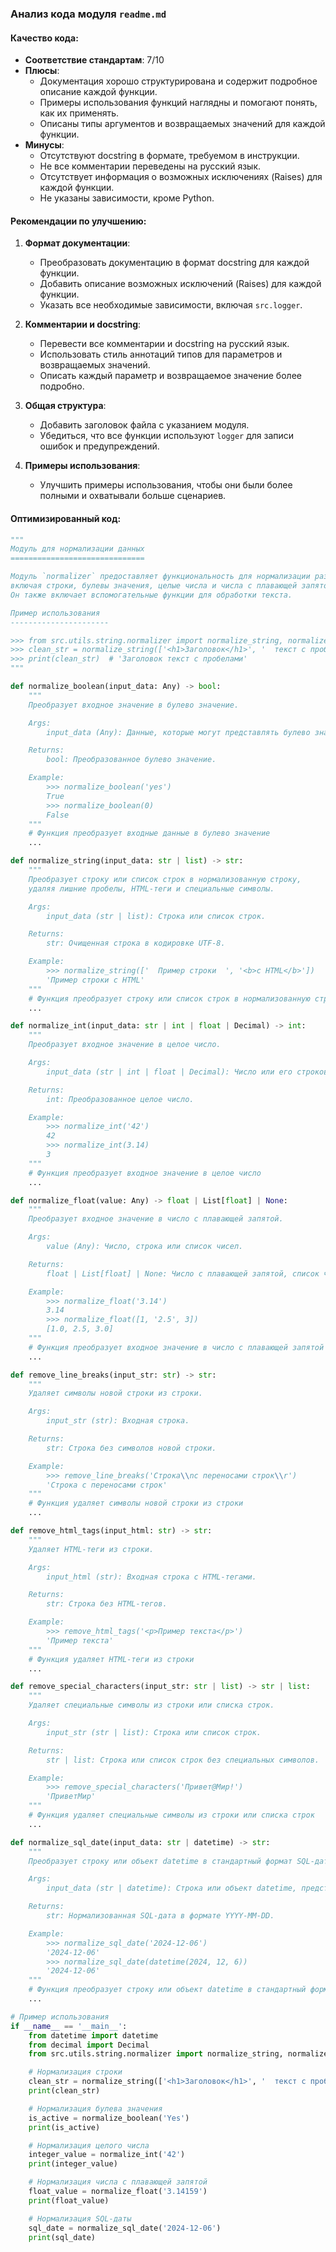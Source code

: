 ### **Анализ кода модуля `readme.md`**

#### **Качество кода**:
- **Соответствие стандартам**: 7/10
- **Плюсы**:
  - Документация хорошо структурирована и содержит подробное описание каждой функции.
  - Примеры использования функций наглядны и помогают понять, как их применять.
  - Описаны типы аргументов и возвращаемых значений для каждой функции.
- **Минусы**:
  - Отсутствуют docstring в формате, требуемом в инструкции.
  - Не все комментарии переведены на русский язык.
  - Отсутствует информация о возможных исключениях (Raises) для каждой функции.
  - Не указаны зависимости, кроме Python.

#### **Рекомендации по улучшению**:
1. **Формат документации**:
   - Преобразовать документацию в формат docstring для каждой функции.
   - Добавить описание возможных исключений (Raises) для каждой функции.
   - Указать все необходимые зависимости, включая `src.logger`.

2. **Комментарии и docstring**:
   - Перевести все комментарии и docstring на русский язык.
   - Использовать стиль аннотаций типов для параметров и возвращаемых значений.
   - Описать каждый параметр и возвращаемое значение более подробно.

3. **Общая структура**:
   - Добавить заголовок файла с указанием модуля.
   - Убедиться, что все функции используют `logger` для записи ошибок и предупреждений.

4. **Примеры использования**:
   - Улучшить примеры использования, чтобы они были более полными и охватывали больше сценариев.

#### **Оптимизированный код**:

```python
"""
Модуль для нормализации данных
==============================

Модуль `normalizer` предоставляет функциональность для нормализации различных типов данных,
включая строки, булевы значения, целые числа и числа с плавающей запятой.
Он также включает вспомогательные функции для обработки текста.

Пример использования
----------------------

>>> from src.utils.string.normalizer import normalize_string, normalize_boolean, normalize_int, normalize_float, normalize_sql_date
>>> clean_str = normalize_string(['<h1>Заголовок</h1>', '  текст с пробелами  '])
>>> print(clean_str)  # 'Заголовок текст с пробелами'
"""

def normalize_boolean(input_data: Any) -> bool:
    """
    Преобразует входное значение в булево значение.

    Args:
        input_data (Any): Данные, которые могут представлять булево значение (строка, число, булев тип).

    Returns:
        bool: Преобразованное булево значение.

    Example:
        >>> normalize_boolean('yes')
        True
        >>> normalize_boolean(0)
        False
    """
    # Функция преобразует входные данные в булево значение
    ...

def normalize_string(input_data: str | list) -> str:
    """
    Преобразует строку или список строк в нормализованную строку,
    удаляя лишние пробелы, HTML-теги и специальные символы.

    Args:
        input_data (str | list): Строка или список строк.

    Returns:
        str: Очищенная строка в кодировке UTF-8.

    Example:
        >>> normalize_string(['  Пример строки  ', '<b>с HTML</b>'])
        'Пример строки с HTML'
    """
    # Функция преобразует строку или список строк в нормализованную строку
    ...

def normalize_int(input_data: str | int | float | Decimal) -> int:
    """
    Преобразует входное значение в целое число.

    Args:
        input_data (str | int | float | Decimal): Число или его строковое представление.

    Returns:
        int: Преобразованное целое число.

    Example:
        >>> normalize_int('42')
        42
        >>> normalize_int(3.14)
        3
    """
    # Функция преобразует входное значение в целое число
    ...

def normalize_float(value: Any) -> float | List[float] | None:
    """
    Преобразует входное значение в число с плавающей запятой.

    Args:
        value (Any): Число, строка или список чисел.

    Returns:
        float | List[float] | None: Число с плавающей запятой, список чисел с плавающей запятой или None в случае ошибки.

    Example:
        >>> normalize_float('3.14')
        3.14
        >>> normalize_float([1, '2.5', 3])
        [1.0, 2.5, 3.0]
    """
    # Функция преобразует входное значение в число с плавающей запятой
    ...

def remove_line_breaks(input_str: str) -> str:
    """
    Удаляет символы новой строки из строки.

    Args:
        input_str (str): Входная строка.

    Returns:
        str: Строка без символов новой строки.

    Example:
        >>> remove_line_breaks('Строка\\nс переносами строк\\r')
        'Строка с переносами строк'
    """
    # Функция удаляет символы новой строки из строки
    ...

def remove_html_tags(input_html: str) -> str:
    """
    Удаляет HTML-теги из строки.

    Args:
        input_html (str): Входная строка с HTML-тегами.

    Returns:
        str: Строка без HTML-тегов.

    Example:
        >>> remove_html_tags('<p>Пример текста</p>')
        'Пример текста'
    """
    # Функция удаляет HTML-теги из строки
    ...

def remove_special_characters(input_str: str | list) -> str | list:
    """
    Удаляет специальные символы из строки или списка строк.

    Args:
        input_str (str | list): Строка или список строк.

    Returns:
        str | list: Строка или список строк без специальных символов.

    Example:
        >>> remove_special_characters('Привет@Мир!')
        'ПриветМир'
    """
    # Функция удаляет специальные символы из строки или списка строк
    ...

def normalize_sql_date(input_data: str | datetime) -> str:
    """
    Преобразует строку или объект datetime в стандартный формат SQL-даты (YYYY-MM-DD).

    Args:
        input_data (str | datetime): Строка или объект datetime, представляющий дату.

    Returns:
        str: Нормализованная SQL-дата в формате YYYY-MM-DD.

    Example:
        >>> normalize_sql_date('2024-12-06')
        '2024-12-06'
        >>> normalize_sql_date(datetime(2024, 12, 6))
        '2024-12-06'
    """
    # Функция преобразует строку или объект datetime в стандартный формат SQL-даты
    ...

# Пример использования
if __name__ == '__main__':
    from datetime import datetime
    from decimal import Decimal
    from src.utils.string.normalizer import normalize_string, normalize_boolean, normalize_int, normalize_float, normalize_sql_date

    # Нормализация строки
    clean_str = normalize_string(['<h1>Заголовок</h1>', '  текст с пробелами  '])
    print(clean_str)

    # Нормализация булева значения
    is_active = normalize_boolean('Yes')
    print(is_active)

    # Нормализация целого числа
    integer_value = normalize_int('42')
    print(integer_value)

    # Нормализация числа с плавающей запятой
    float_value = normalize_float('3.14159')
    print(float_value)

    # Нормализация SQL-даты
    sql_date = normalize_sql_date('2024-12-06')
    print(sql_date)